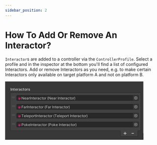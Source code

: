 ```yaml
---
sidebar_position: 2
---
```


# How To Add Or Remove An Interactor?

`Interactor`s are added to a controller via the `ControllerProfile`. Select a profile and in the inspector at the bottom you'll find a list of configured Interactors.
Add or remove Interactors as you need, e.g. to make certain Interactors only available on target platform A and not on platform B.

![Interactors Configuration](img/interactors-configuration.png)